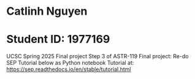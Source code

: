 # Catlinh Nguyen
# Student ID: 1977169
UCSC Spring 2025 Final project
Step 3 of ASTR-119 Final project: Re-do SEP Tutorial below as Python notebook 
Tutorial at: https://sep.readthedocs.io/en/stable/tutorial.html
